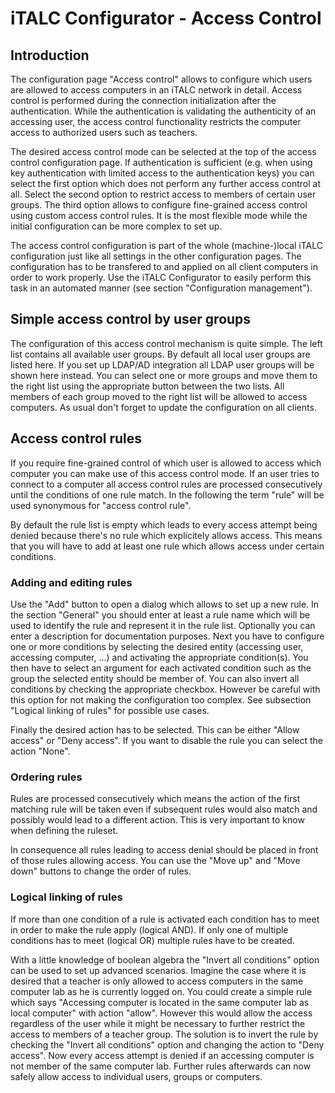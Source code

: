 # iTALC Configurator - Access Control

## Introduction

The configuration page "Access control" allows to configure which users are allowed to access computers in an iTALC network in detail. Access control is performed during the connection initialization after the authentication. While the authentication is validating the authenticity of an accessing user, the access control functionality restricts the computer access to authorized users such as teachers.

The desired access control mode can be selected at the top of the access control configuration page. If authentication is sufficient (e.g. when using key authentication with limited access to the authentication keys) you can select the first option which does not perform any further access control at all. Select the second option to restrict access to members of certain user groups. The third option allows to configure fine-grained access control using custom access control rules. It is the most flexible mode while the initial configuration can be more complex to set up.

The access control configuration is part of the whole (machine-)local iTALC configuration just like all settings in the other configuration pages. The configuration has to be transfered to and applied on all client computers in order to work properly. Use the iTALC Configurator to easily perform this task in an automated manner (see section "Configuration management").


## Simple access control by user groups

The configuration of this access control mechanism is quite simple. The left list contains all available user groups. By default all local user groups are listed here. If you set up LDAP/AD integration all LDAP user groups will be shown here instead. You can select one or more groups and move them to the right list using the appropriate button between the two lists. All members of each group moved to the right list will be allowed to access computers. As usual don't forget to update the configuration on all clients.


## Access control rules

If you require fine-grained control of which user is allowed to access which computer you can make use of this access control mode. If an user tries to connect to a computer all access control rules are processed consecutively until the conditions of one rule match. In the following the term "rule" will be used synonymous for "access control rule".

By default the rule list is empty which leads to every access attempt being denied because there's no rule which explicitely allows access. This means that you will have to add at least one rule which allows access under certain conditions.

### Adding and editing rules

Use the "Add" button to open a dialog which allows to set up a new rule. In the section "General" you should enter at least a rule name which will be used to identify the rule and represent it in the rule list. Optionally you can enter a description for documentation purposes. Next you have to configure one or more conditions by selecting the desired entity (accessing user, accessing computer, ...) and activating the appropriate condition(s). You then have to select an argument for each activated condition such as the group the selected entity should be member of. You can also invert all conditions by checking the appropriate checkbox. However be careful with this option for not making the configuration too complex. See subsection "Logical linking of rules" for possible use cases.

Finally the desired action has to be selected. This can be either "Allow access" or "Deny access". If you want to disable the rule you can select the action "None".


### Ordering rules

Rules are processed consecutively which means the action of the first matching rule will be taken even if subsequent rules would also match and possibly would lead to a different action. This is very important to know when defining the ruleset.

In consequence all rules leading to access denial should be placed in front of those rules allowing access. You can use the "Move up" and "Move down" buttons to change the order of rules.


### Logical linking of rules

If more than one condition of a rule is activated each condition has to meet in order to make the rule apply (logical AND). If only one of multiple conditions has to meet (logical OR) multiple rules have to be created.

With a little knowledge of boolean algebra the "Invert all conditions" option can be used to set up advanced scenarios. Imagine the case where it is desired that a teacher is only allowed to access computers in the same computer lab as he is currently logged on. You could create a simple rule which says "Accessing computer is located in the same computer lab as local computer" with action "allow". However this would allow the access regardless of the user while it might be necessary to further restrict the access to members of a teacher group. The solution is to invert the rule by checking the "Invert all conditions" option and changing the action to "Deny access". Now every access attempt is denied if an accessing computer is not member of the same computer lab. Further rules afterwards can now safely allow access to individual users, groups or computers.
